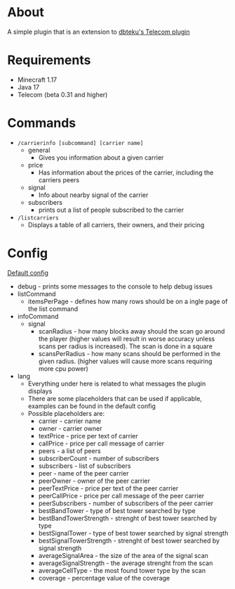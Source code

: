 # About
A simple plugin that is an extension to [dbteku's Telecom plugin](https://www.spigotmc.org/resources/telecom.42914/)
# Requirements
- Minecraft 1.17
- Java 17
- Telecom (beta 0.31 and higher)
# Commands
- `/carrierinfo [subcommand] [carrier name]`
  - general 
    - Gives you information about a given carrier
  - price 
    - Has information about the prices of the carrier, including the carriers peers
  - signal
    - Info about nearby signal of the carrier
  - subscribers
    - prints out a list of people subscribed to the carrier
- `/listcarriers`
  - Displays a table of all carriers, their owners, and their pricing
# Config
[Default config](https://github.com/008kevin/TelecomInfo/blob/main/src/main/resources/config.yml)
- debug - prints some messages to the console to help debug issues
- listCommand
  - itemsPerPage - defines how many rows should be on a ingle page of the list command
- infoCommand
  - signal
    - scanRadius - how many blocks away should the scan go around the player (higher values will result in worse accuracy unless scans per radius is increased). The scan is done in a square
    - scansPerRadius - how many scans should be performed in the given radius. (higher values will cause more scans requiring more cpu power)
- lang
  - Everything under here is related to what messages the plugin displays
  - There are some placeholders that can be used if applicable, examples can be found in the default config
  - Possible placeholders are:
    - carrier - carrier name
    - owner - carrier owner
    - textPrice - price per text of carrier
    - callPrice - price per call message of carrier
    - peers - a list of peers
    - subscriberCount - number of subscribers
    - subscribers - list of subscribers
    - peer - name of the peer carrier
    - peerOwner - owner of the peer carrier
    - peerTextPrice - price per text of the peer carrier
    - peerCallPrice - price per call message of the peer carrier
    - peerSubscribers - number of subscribers of the peer carrier
    - bestBandTower - type of best tower searched by type
    - bestBandTowerStrength - strenght of best tower searched by type
    - bestSignalTower - type of best tower searched by signal strength
    - bestSignalTowerStrength - strenght of best tower searched by signal strength
    - averageSignalArea - the size of the area of the signal scan
    - averageSignalStrength - the average strenght from the scan
    - averageCellType - the most found tower type by the scan
    - coverage - percentage value of the coverage
